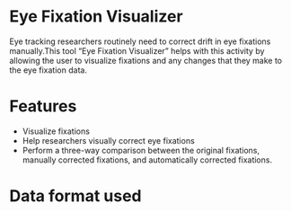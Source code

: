 # Eye Fixation Visualizer

Eye tracking researchers routinely need to correct drift in eye fixations manually.This tool “Eye Fixation Visualizer” helps with this activity by allowing the user to visualize fixations and any changes that they make to the eye fixation data. 

# Features
* Visualize fixations
* Help researchers visually correct eye fixations
* Perform a three-way comparison between the original fixations, manually corrected fixations, and automatically corrected fixations.  

# Data format used
